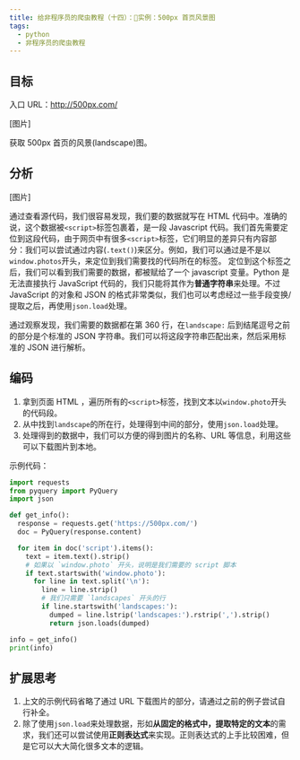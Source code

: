 ```yaml
---
title: 给非程序员的爬虫教程（十四）：实例：500px 首页风景图
tags:
  - python
  - 非程序员的爬虫教程
---
```


## 目标

入口 URL：http://500px.com/

[图片]

获取 500px 首页的风景(landscape)图。

## 分析

[图片]

通过查看源代码，我们很容易发现，我们要的数据就写在 HTML 代码中。准确的说，这个数据被`<script>`标签包裹着，是一段 Javascript 代码。我们首先需要定位到这段代码，由于网页中有很多`<script>`标签，它们明显的差异只有内容部分：我们可以尝试通过内容(`.text()`)来区分。例如，我们可以通过是不是以`window.photos`开头，来定位到我们需要找的代码所在的标签。
定位到这个标签之后，我们可以看到我们需要的数据，都被赋给了一个 javascript 变量。Python 是无法直接执行 JavaScript 代码的，我们只能将其作为**普通字符串**来处理。不过 JavaScript 的对象和 JSON 的格式非常类似，我们也可以考虑经过一些手段变换/提取之后，再使用`json.load`处理。

通过观察发现，我们需要的数据都在第 360 行，在`landscape:` 后到结尾逗号之前的部分是个标准的 JSON 字符串。我们可以将这段字符串匹配出来，然后采用标准的 JSON 进行解析。

## 编码
1. 拿到页面 HTML ，遍历所有的`<script>`标签，找到文本以`window.photo`开头的代码段。
2. 从中找到`landscape`的所在行，处理得到中间的部分，使用`json.load`处理。
3. 处理得到的数据中，我们可以方便的得到图片的名称、URL 等信息，利用这些可以下载图片到本地。

示例代码：
```python
import requests
from pyquery import PyQuery
import json

def get_info():
  response = requests.get('https://500px.com/')
  doc = PyQuery(response.content)

  for item in doc('script').items():
    text = item.text().strip()
    # 如果以 `window.photo` 开头，说明是我们需要的 script 脚本
    if text.startswith('window.photo'):
      for line in text.split('\n'):
        line = line.strip()
        # 我们只需要 `landscapes` 开头的行
        if line.startswith('landscapes:'):
          dumped = line.lstrip('landscapes:').rstrip(',').strip()
          return json.loads(dumped)

info = get_info()
print(info)
```

## 扩展思考
1. 上文的示例代码省略了通过 URL 下载图片的部分，请通过之前的例子尝试自行补全。
2. 除了使用`json.load`来处理数据，形如**从固定的格式中，提取特定的文本**的需求，我们还可以尝试使用**正则表达式**来实现。正则表达式的上手比较困难，但是它可以大大简化很多文本的逻辑。
